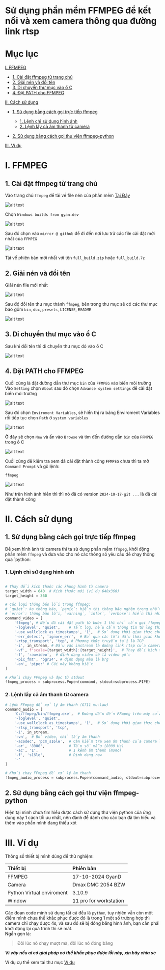 # Sử dụng phần mềm FFMPEG để kết nối và xem camera thông qua đường link rtsp  

# Mục lục

[I. FFMPEG](#i-FFMPEG)
- [1. Cài đặt ffmpeg từ trang chủ](#1-cài-đặt-ffmpeg-từ-trang-chủ)
- [2. Giải nén và đổi tên](#2-giải-nén-và-đổi-tên)
- [3. Di chuyển thư mục vào ổ C](#3-Di-chuyển-thư-mục-vào-ổ-C)
- [4. Đặt PATH cho FFMPEG](#4-Đặt-PATH-cho-FFMPEG)

[II. Cách sử dụng](#ii-cách-sử-dụng)
- [1. Sử dụng bằng cách gọi trực tiếp ffmpeg](#1-Sử-dụng-bằng-cách-gọi-trực-tiếp-ffmpeg)
    - [1. Lệnh chỉ sử dụng hình ảnh](#1-Lệnh-chỉ-sử-dụng-hình-ảnh)
    - [2. Lệnh lấy cả âm thanh từ camera](#2-Lệnh-lấy-cả-âm-thanh-từ-camrra)

- [2. Sử dụng bằng cách gọi thư viện ffmpeg-python](#2-Sử-dụng-bằng-cách-gọi-thư-viện-ffmpeg---python)

[III. Ví dụ](#iii-Ví-dụ)

# I. FFMPEG

## 1. Cài đặt ffmpeg từ trang chủ
Vào trang chủ `ffmpeg` để tải về file nén của phần mềm [Tại Đây](https://ffmpeg.org/download.html)  

![alt text](image/image-1.png)

Chọn `Windows builds from gyan.dev`  

![alt text](image/git_master_builds.png)  

Sau đó chọn vào `mirror @ github` để đi đến nơi lưu trữ các file cài đặt mới nhất của `FFMPEG`  

![alt text](image/ffmpeg_git_2024-10-17.png)  

Tải về phiên bản mới nhất với tên `full_build.zip` hoặc `full_build.7z`  

## 2. Giải nén và đổi tên 

Giải nén file mới nhất  

![alt text](image/extrac_ffmpeg.png)  

Sau đó đổi tên thư mục thành `ffmpeg`, bên trong thư mục sẽ có các thư mục bao gồm `bin`, `doc`, `presets`, `LICENSE`, `README`  

![alt text](image/change_name_folder.png)  

## 3. Di chuyển thư mục vào ổ C

Sau khi đổi tên thì di chuyển thư mục đó vào ổ C  

![alt text](image/move_to_C.png)  

## 4. Đặt PATH cho FFMPEG

Cuối cùng là đặt đường dẫn thư mục `bin` của `FFMPEG` vào biến môi trường  
Vào `Setting` chọn `About` sau đó chọn `Advance system settings` để cài đặt biến môi trường  

![alt text](image/advance_system_settings.png)  

Sau đó chọn `Enviroment Variables`, sẽ hiển thị ra bảng Enviroment Variables rồi tiếp tục chọn `Path` ở `system variables`  

![alt text](image/enviroment_variables.png)  

Ở đây sẽ chọn `New` và ấn vào `Browse` và tìm đến đường dẫn `bin` của `FFMPEG` trong ổ C  

![alt text](image/set_path_ffmpeg.png)  

Cuối cùng để kiểm tra xem đã cài đặt thành công `FFMPEG` chưa thì ta mở `Command Prompt` và gõ lệnh:  
```
ffmpeg
```
![alt text](image/check_ffmpeg.png)  

Như trên hình ảnh hiển thì thì nó đã có version `2024-10-17-git ...` là đã cài đặt thành công  

# II. Cách sử dụng  

## 1. Sử dụng bằng cách gọi trực tiếp ffmpeg  

Để xem hình ảnh từ camera thì ta sử dụng phần mềm `ffmpeg`, khởi động phần mềm `ffmpeg` và đưa vào cho nó các thông số yêu cầu để chạy thông qua `python: 

### 1. Lệnh chỉ sử dụng hình ảnh
```python

# Thay đổi kích thước các khung hình từ camera
target_width = 640  # Kích thước mới (ví dụ 640x360)
target_height = 360

# Các loại thông báo lỗi trong ffmpeg:
# `quiet`: ko thông báo, `panic`: hiển thị thông báo nghêm trọng nhất, `fatal`: hiển thị thông báo nghiêm trọng,
# `error`: thông báo lỗi, `warning`, `infor`, `verbose`: hiển thị nhiều thông tin chi tiết hơn, `debug`
command_video = [
    'ffmpeg', # Nếu đã cài đặt path từ bước 1 thì chỉ cần gọi ffmpeg, nếu không sẽ phải gõ đầy đủ đường link: C:/ffmpeg/bin/ffmpeg.exe
    '-loglevel', 'quiet',    # Tắt log, nếu cần thông tin từ log thì bỏ dòng này
    '-use_wallclock_as_timestamps', '1',  # Sử dụng thời gian thực cho dấu thời gian
    '-err_detect', 'ignore_err',  # Bỏ qua các lỗi dấu thời gian không hợp lệ
    '-rtsp_transport', 'tcp', # Phương thức truyền tải là TCP
    '-i', in_stream, # Đầu vào instream là đường link rtsp của camera, ví dụ: in_stream = 'rtsp://192.168.0.122:554/1/stream1/Profile1'
    '-vf', f'scale={target_width}:{target_height}',  # Thay đổi kích thước video cho phù hợp với mong muốn
    '-f', 'rawvideo',  # định dạng video sẽ là video gốc
    '-pix_fmt', 'bgr24', # định dạng màu là brg
    '-an', 'pipe:' # Cái này không biết
]

# Khởi chạy FFmpeg và đọc từ stdout
ffmpeg_process = subprocess.Popen(command, stdout=subprocess.PIPE)
```
### 2. Lệnh lấy cả âm thanh từ camera

```python
# Lệnh FFmpeg để xử lý âm thanh (G711 mu-law)
command_audio = [
    'C:/ffmpeg/bin/ffmpeg.exe',  # Đường dẫn đến FFmpeg trên máy của bạn
    '-loglevel', 'quiet', 
    '-use_wallclock_as_timestamps', '1',  # Sử dụng thời gian thực cho dấu thời gian
    '-rtsp_transport', 'tcp',
    '-i', in_stream,
    '-vn',  # Bỏ video, chỉ lấy âm thanh
    '-acodec', 'pcm_s16le',  # Cân kiểm tra xem âm thanh của camera là loại nào trong cài đặt để set phù hợp, ví dụ âm thanh G711 mu-law, ...
    '-ar', '8000',           # Tần số mẫu (8000 Hz)
    '-ac', '1',              # 1 kênh âm thanh (mono)
    '-f', 's16le',           # Định dạng raw
    '-'
]

# Khởi chạy FFmpeg để xử lý âm thanh
ffmpeg_audio_process = subprocess.Popen(command_audio, stdout=subprocess.PIPE)
```

## 2. Sử dụng bằng cách gọi thư viện ffmpeg-python

Hiện tại mình chưa tìm hiểu được cách sử dụng thư viện python của ứng dụng này 1 cách tối ưu nhất, nên đành để dành cho các bạn đã tìm hiểu và thêm vào phần mình đang thiếu xót


# III. Ví dụ
Thông số thiết bị mình dùng để thử nghiệm:  

| Thiết bị | Phiên bản |
| :--- | :--- |
| FFMPEG | 17-10-2024 GyanD|
| Camera | Dmax DMC 2054 BZW |
| Python Virtual enviroment | 3.10.9 |
| Window | 11 pro for workstation |

Các đoạn code mình sử dụng tất cả đều là `python`, tuy nhiên vẫn còn một điểm mình chưa thể khắc phục được đó là trong 1 một số trường hợp thì camera chỉ chạy được 4s, và sau đó sẽ bị đóng băng hình ảnh, bạn cần phải khởi động lại quá trình thì sẽ mất.  
Ngắn gọn là:  

> Đôi lúc nó chạy mượt mà, đôi lúc nó đóng băng  

***Vì vậy nếu ai có giải pháp có thể khắc phục được lỗi này, xin hãy chia sẻ***  

Ví dụ cụ thể xem tại thư mục [Ví dụ](./Ví%20dụ/)
